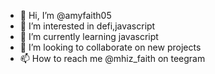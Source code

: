 - 👋 Hi, I’m @amyfaith05
- 👀 I’m interested in defi,javascript
- 🌱 I’m currently learning javascript
- 💞️ I’m looking to collaborate on new projects
- 📫 How to reach me @mhiz_faith on teegram

<!---
amyfaith05/amyfaith05 is a ✨ special ✨ repository because its `README.md` (this file) appears on your GitHub profile.
You can click the Preview link to take a look at your changes.
--->
